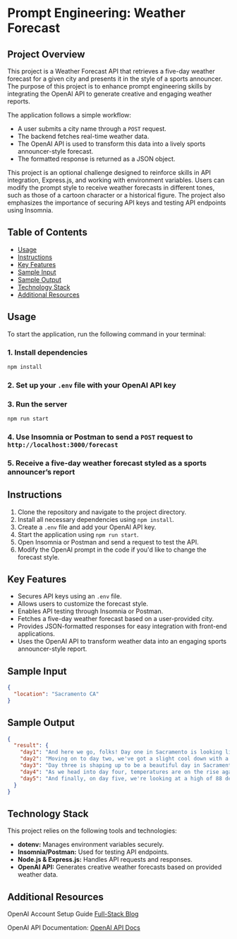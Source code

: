 # Prompt Engineering: Weather Forecast

## Project Overview

This project is a Weather Forecast API that retrieves a five-day weather forecast for a given city and presents it in the style of a sports announcer. The purpose of this project is to enhance prompt engineering skills by integrating the OpenAI API to generate creative and engaging weather reports.

The application follows a simple workflow:  
- A user submits a city name through a `POST` request.  
- The backend fetches real-time weather data.  
- The OpenAI API is used to transform this data into a lively sports announcer-style forecast.  
- The formatted response is returned as a JSON object.  

This project is an optional challenge designed to reinforce skills in API integration, Express.js, and working with environment variables. Users can modify the prompt style to receive weather forecasts in different tones, such as those of a cartoon character or a historical figure. The project also emphasizes the importance of securing API keys and testing API endpoints using Insomnia.

## Table of Contents

- [Usage](#usage)
- [Instructions](#instructions)
- [Key Features](#key-features)
- [Sample Input](#sample-input)
- [Sample Output](#sample-output)
- [Technology Stack](#technology-stack)
- [Additional Resources](#additional-resources)

## Usage

To start the application, run the following command in your terminal:

### 1. Install dependencies
```bash
npm install
```

### 2. Set up your `.env` file with your OpenAI API key

### 3. Run the server
```bash
npm run start
```

### 4. Use Insomnia or Postman to send a `POST` request to `http://localhost:3000/forecast`

### 5. Receive a five-day weather forecast styled as a sports announcer’s report

## Instructions

1. Clone the repository and navigate to the project directory.
2. Install all necessary dependencies using `npm install`.
3. Create a `.env` file and add your OpenAI API key.
4. Start the application using `npm run start`.
5. Open Insomnia or Postman and send a request to test the API.
6. Modify the OpenAI prompt in the code if you'd like to change the forecast style.

## Key Features

* Secures API keys using an `.env` file.
* Allows users to customize the forecast style.
* Enables API testing through Insomnia or Postman.
* Fetches a five-day weather forecast based on a user-provided city.
* Provides JSON-formatted responses for easy integration with front-end applications.
* Uses the OpenAI API to transform weather data into an engaging sports announcer-style report.

## Sample Input

```json
{
  "location": "Sacramento CA"
}
```

## Sample Output

```json
{
  "result": {
    "day1": "And here we go, folks! Day one in Sacramento is looking like a scorcher with a high of 95 degrees and clear skies. It's going to be a hot one out there!",
    "day2": "Moving on to day two, we've got a slight cool down with a high of 90 degrees and a chance of some afternoon showers. It's going to be a nail-biter to see if the rain holds off for the big game!",
    "day3": "Day three is shaping up to be a beautiful day in Sacramento with a high of 85 degrees and sunny skies. Perfect weather for a day out on the golf course or a picnic in the park!",
    "day4": "As we head into day four, temperatures are on the rise again with a high of 92 degrees and mostly sunny conditions. It's going to be a real sizzler out there on the field!",
    "day5": "And finally, on day five, we're looking at a high of 88 degrees with a mix of sun and clouds. It's going to be a thrilling end to the week as we see if the weather holds up for the big championship game!"
  }
}
```

## Technology Stack

This project relies on the following tools and technologies:
* **dotenv:** Manages environment variables securely.
* **Insomnia/Postman:** Used for testing API endpoints.
* **Node.js & Express.js:** Handles API requests and responses.
* **OpenAI API:** Generates creative weather forecasts based on provided weather data.

## Additional Resources

OpenAI Account Setup Guide [Full-Stack Blog](https://coding-boot-camp.github.io/full-stack/ai/openai-account-setup-guide)

OpenAI API Documentation: [OpenAI API Docs](https://platform.openai.com/docs/overview)
